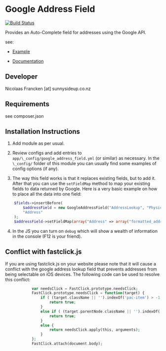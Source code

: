 Google Address Field
================================================================================


[![Build Status](https://travis-ci.org/sunnysideup/silverstripe-google_address_field.svg?branch=master)](https://travis-ci.org/sunnysideup/silverstripe-google_address_field)

Provides an Auto-Complete field for addresses using the Google API.

see:
 * [Example](https://developers.google.com/maps/documentation/javascript/examples/places-autocomplete-addressform)

* [Documentation](https://developers.google.com/maps/documentation/javascript/places-autocomplete#address_forms)


Developer
-----------------------------------------------
Nicolaas Francken [at] sunnysideup.co.nz


Requirements
-----------------------------------------------
see composer.json


Installation Instructions
-----------------------------------------------
1. Add module as per usual.

2. Review configs and add entries to `app/\_config/google_address_field.yml`
(or similar) as necessary.
In the `\_config/` folder of this module
you can usually find some examples of config options (if any).

3. The way this field works is that it replaces existing fields, but to add it. After that you can  use the `setFieldMap` method to map your existing fields to data returned by Google. Here is a very basic example on how to place all the data into one field:
```php
    $fields->insertBefore(
        $addressField = new GoogleAddressField("AddressLookup", "Physical Address"),
        "Address"
    );
    $addressField->setFieldMap(array("Address" => array("formatted_address" => "long_name")));
```

4. In the JS you can turn on `debug` which will show a wealth of information in the console (F12 is your friend).

Conflict with fastclick.js
-----------------------------------------------
If you are using fastclick.js on your website please note that it will cause a conflict with the google address lookup field that prevents addresses from being selectable on iOS devices.
The following code can be used to resolve this conflict:
```php
            var needsClick = FastClick.prototype.needsClick;
            FastClick.prototype.needsClick = function(target) {
                if ( (target.className || '').indexOf('pac-item') > -1 ) {
                    return true;
                }
                else if ( (target.parentNode.className || '').indexOf('pac-item') > -1) {
                    return true;
                }
                else {
                    return needsClick.apply(this, arguments);
                }
            };
            FastClick.attach(document.body);
```
